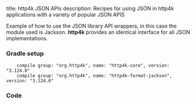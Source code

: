 title: http4k JSON APIs
description: Recipes for using JSON in http4k applications with a variety of popular JSON APIS

Example of how to use the JSON library API wrappers, in this case the module used is Jackson. **http4k** provides an identical interface for all JSON implementations.

### Gradle setup
```
    compile group: "org.http4k", name: "http4k-core", version: "3.124.0"
    compile group: "org.http4k", name: "http4k-format-jackson", version: "3.124.0"
```

### Code [<img class="octocat"/>](https://github.com/http4k/http4k/blob/master/src/docs/cookbook/using_json/example.kt)
<script src="https://gist-it.appspot.com/https://github.com/http4k/http4k/blob/master/src/docs/cookbook/using_json/example.kt"></script>
